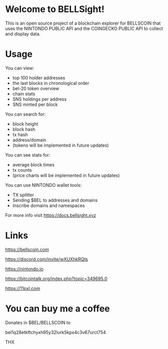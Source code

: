 # Welcome to BELLSight!

This is an open source project of a blockchain explorer for BELLSCOIN that uses the NINTONDO PUBLIC API and the COINGECKO PUBLIC API to collect and display data. 

# Usage
You can view:
- top 100 holder addresses
- the last blocks in chronological order
- bel-20 token overview
- chain stats
- SNS holdings per address
- SNS minted per block

You can search for:
- block height
- block hash
- tx hash
- address/domain
- (tokens will be implemented in future updates)

You can see stats for:
- average block times
- tx counts
- (price charts will be implemented in future updates)

You can use NINTONDO wallet tools:
- TX splitter
- Sending $BEL to addresses and domains
- Inscribe domains and namespaces

For more info visit
https://docs.bellsight.xyz
 
# Links

https://bellscoin.com

https://discord.com/invite/wXUXhkRQts

https://nintondo.io

https://bitcointalk.org/index.php?topic=349695.0

https://11pxl.com

# You can buy me a coffee
Donates in $BEL/BELLSCOIN to 

bel1q28etkftchyxh95y32lurk5kpx4c3v67urct754

THX